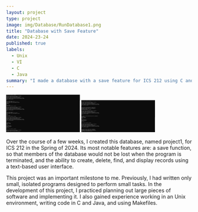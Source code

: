 ```yaml
---
layout: project
type: project
image: img/Database/RunDatabase1.png
title: "Database with Save Feature"
date: 2024-23-24
published: true
labels:
  - Unix
  - VI
  - C
  - Java
summary: "I made a database with a save feature for ICS 212 using C and Java, in a Unix environment."
---
```


<div class="text-center p-4">
  <img width="200px" src="../img/Database/RunDatabase2.png" class="img-thumbnail" >
  <img width="200px" src="../img/Database/RunDatabase3.png" class="img-thumbnail" >


</div>

Over the course of a few weeks, I created this database, named project1, for ICS 212 in the Spring of 2024. Its most notable features are: a save function, so that members of the database would not be lost when the program is terminated, and the ability to create, delete, find, and display records using a text-based user interface. 

This project was an important milestone to me. Previously, I had written only small, isolated programs designed to perform small tasks. In the development of this project, I practiced planning out large pieces of software and implementing it. I also gained experience working in an Unix environment, writing code in C and Java, and using Makefiles.





